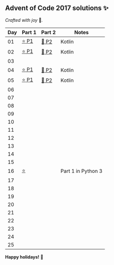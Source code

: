 ## Advent of Code 2017 solutions  :sparkles:

_Crafted with joy_ :yellow_heart:_._

|Day|Part 1|Part 2|Notes|
|---|---|---|---|
|01 |[:star: P1](src/day1/day1.kt)|[:star2: P2](src/day1/day1.kt)|Kotlin|
|02 |[:star: P1](src/day2/day2.kt)|[:star2: P2](src/day2/day2.kt)|Kotlin|
|03 ||||
|04 |[:star: P1](src/day4/day4.kt)|[:star2: P2](src/day4/day4.kt)|Kotlin|
|05 |[:star: P1](src/day5/day5.kt)|[:star2: P2](src/day5/day5.kt)|Kotlin|
|06 ||||
|07 ||||
|08 ||||
|09 ||||
|10||||
|11||||
|12||||
|13||||
|14||||
|15||||
|16 |[:star:](src/day16/day16_part1.py)||Part 1 in Python 3|
|17||||
|18||||
|19||||
|20||||
|21||||
|22||||
|23||||
|24||||
|25||||

**Happy holidays!**  :evergreen_tree:
